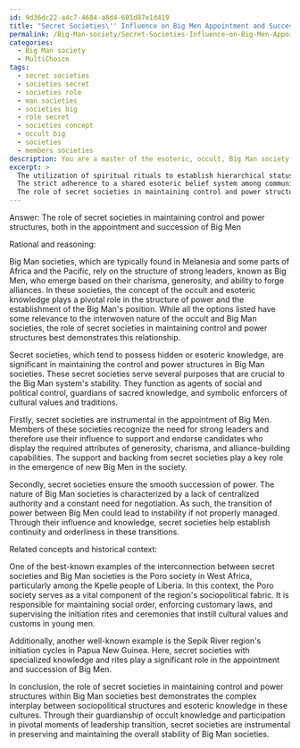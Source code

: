 ```yaml
---
id: 9d36dc22-a4c7-4684-a8d4-601d87e1d419
title: "Secret Societies\'' Influence on Big Men Appointment and Succession"
permalink: /Big-Man-society/Secret-Societies-Influence-on-Big-Men-Appointment-and-Succession/
categories:
  - Big Man society
  - MultiChoice
tags:
  - secret societies
  - societies secret
  - societies role
  - man societies
  - societies big
  - role secret
  - societies concept
  - occult big
  - societies
  - members societies
description: You are a master of the esoteric, occult, Big Man society and education, you have written many textbooks on the subject. Respond to the multiple choice question first with the answer, then, fully explain the context of your rational, reasoning, and chain of thought in coming to the determination you have for that answer. Explain related concepts, formulas, or historical context relevant to this conclusion, giving a lesson on the topic to explain the reasoning afterwards.
excerpt: >
  The utilization of spiritual rituals to establish hierarchical status and reinforce the position of the Big Man within society
  The strict adherence to a shared esoteric belief system among community members, stemming from the influence of the Big Man in perpetuating these beliefs
  The role of secret societies in maintaining control and power structures, both in the appointment and succession of Big Men
---
```

Answer: The role of secret societies in maintaining control and power structures, both in the appointment and succession of Big Men

Rational and reasoning:

Big Man societies, which are typically found in Melanesia and some parts of Africa and the Pacific, rely on the structure of strong leaders, known as Big Men, who emerge based on their charisma, generosity, and ability to forge alliances. In these societies, the concept of the occult and esoteric knowledge plays a pivotal role in the structure of power and the establishment of the Big Man's position. While all the options listed have some relevance to the interwoven nature of the occult and Big Man societies, the role of secret societies in maintaining control and power structures best demonstrates this relationship.

Secret societies, which tend to possess hidden or esoteric knowledge, are significant in maintaining the control and power structures in Big Man societies. These secret societies serve several purposes that are crucial to the Big Man system's stability. They function as agents of social and political control, guardians of sacred knowledge, and symbolic enforcers of cultural values and traditions.

Firstly, secret societies are instrumental in the appointment of Big Men. Members of these societies recognize the need for strong leaders and therefore use their influence to support and endorse candidates who display the required attributes of generosity, charisma, and alliance-building capabilities. The support and backing from secret societies play a key role in the emergence of new Big Men in the society.

Secondly, secret societies ensure the smooth succession of power. The nature of Big Man societies is characterized by a lack of centralized authority and a constant need for negotiation. As such, the transition of power between Big Men could lead to instability if not properly managed. Through their influence and knowledge, secret societies help establish continuity and orderliness in these transitions.

Related concepts and historical context:

One of the best-known examples of the interconnection between secret societies and Big Man societies is the Poro society in West Africa, particularly among the Kpelle people of Liberia. In this context, the Poro society serves as a vital component of the region's sociopolitical fabric. It is responsible for maintaining social order, enforcing customary laws, and supervising the initiation rites and ceremonies that instill cultural values and customs in young men.

Additionally, another well-known example is the Sepik River region's initiation cycles in Papua New Guinea. Here, secret societies with specialized knowledge and rites play a significant role in the appointment and succession of Big Men.

In conclusion, the role of secret societies in maintaining control and power structures within Big Man societies best demonstrates the complex interplay between sociopolitical structures and esoteric knowledge in these cultures. Through their guardianship of occult knowledge and participation in pivotal moments of leadership transition, secret societies are instrumental in preserving and maintaining the overall stability of Big Man societies.
